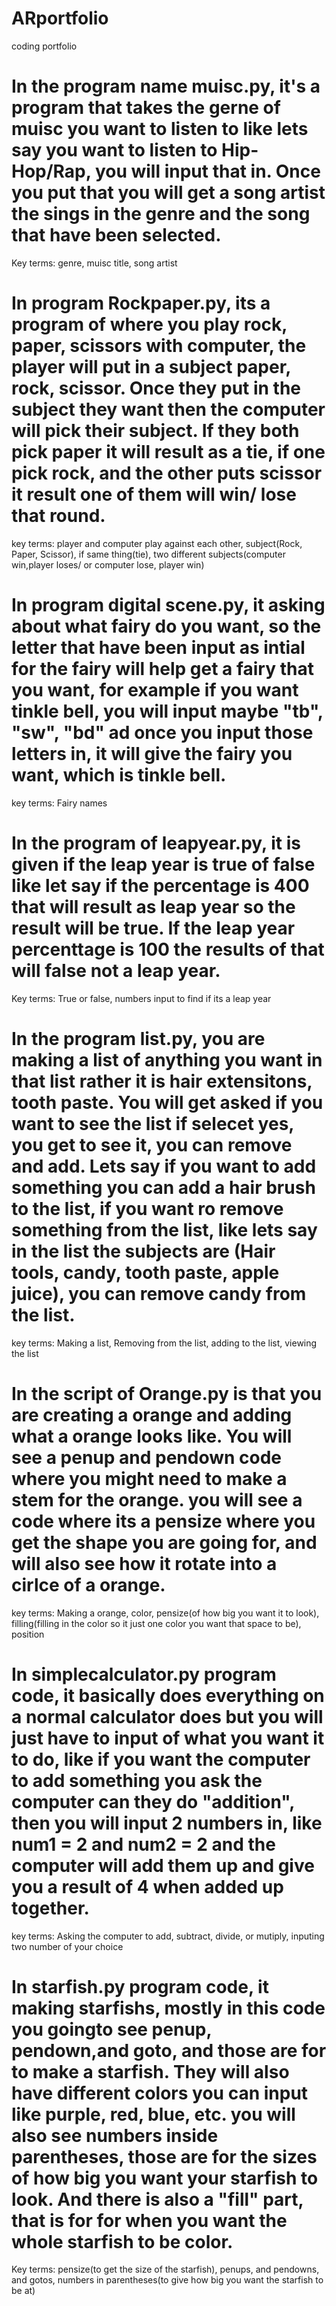 # ARportfolio
coding portfolio

# In the program name muisc.py, it's a program that takes the gerne of muisc you want to listen to like lets say you want to listen to Hip-Hop/Rap, you will input that in. Once you put that you will get a song artist the sings in the genre and the song that have been selected.
Key terms: genre, muisc title, song artist

# In program Rockpaper.py, its a program of where you play rock, paper, scissors with computer, the player will put in a subject paper, rock, scissor. Once they put in the subject they want then the computer will pick their subject. If they both pick paper it will result as a tie, if one pick rock, and the other puts scissor it result one of them will win/ lose that round.
key terms: player and computer play against each other, subject(Rock, Paper, Scissor), if same thing(tie), two different subjects(computer win,player loses/ or computer lose, player win)

# In program digital scene.py, it asking about what fairy do you want, so the letter that have been input as intial for the fairy will help get a fairy that you want, for example if you want tinkle bell, you will input maybe "tb", "sw", "bd" ad once you input those letters in, it will give the fairy you want, which is tinkle bell.
key terms: Fairy names

# In the program of leapyear.py, it is given if the leap year is true of false like let say if the percentage is 400 that will result as leap year so the result will be true. If the leap year percenttage is 100 the results of that will false not a leap year.
Key terms: True or false, numbers input to find if its a leap year

# In the program list.py, you are making a list of anything you want in  that list rather it is hair extensitons, tooth paste. You will get asked if you want to see the list if selecet yes, you get to see it, you can remove and add. Lets say if you want to add something you can add a hair brush to the list, if you want ro remove something from the list, like lets say in the list the subjects are (Hair tools, candy, tooth paste, apple juice), you can remove candy from the list.
key terms: Making a list, Removing from the list, adding to the list, viewing the list

# In the script of Orange.py is that you are creating a orange and adding what a orange looks like. You will see a penup and pendown code where you might need to make a stem for the orange. you will see a code where its a pensize where you get the shape you are going for, and will also see how it rotate into a cirlce of a orange.
key terms: Making a orange, color, pensize(of how big you want it to look), filling(filling in the color so it just one color you want that space to be), position

# In simplecalculator.py program code, it basically does everything on a normal calculator does but you will just have to input of what you want it to do, like if you want the computer to add something you ask the computer can they do "addition", then you will input 2 numbers in, like num1 = 2 and num2 = 2 and the computer will add them up and give you a result of 4 when added up together.
key terms: Asking the computer to add, subtract, divide, or mutiply, inputing two number of your choice

# In starfish.py program code, it making starfishs, mostly in this code you goingto see penup, pendown,and goto, and those are for to make a starfish. They will also have different colors you can input like purple, red, blue, etc. you will also see numbers inside parentheses, those are for the sizes of how big you want your starfish to look. And there is also a "fill" part, that is for for when you want the whole starfish to be color.
Key terms: pensize(to get the size of the starfish), penups, and pendowns, and gotos, numbers in parentheses(to give how big you want the starfish to be at)
